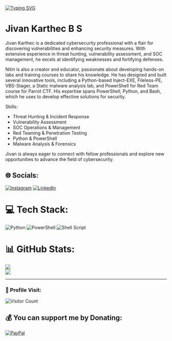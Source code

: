 [![Typing SVG](https://readme-typing-svg.demolab.com?font=Fira+Code&pause=1000&color=00F712&random=false&width=435&lines=Hey%2C+I'm+Jivan+Karthec+)](https://git.io/typing-svg)
 
# Jivan Karthec B S 

Jivan Karthec is a dedicated cybersecurity professional with a flair for discovering vulnerabilities and enhancing security measures. With extensive experience in threat hunting, vulnerability assessment, and SOC management, he excels at identifying weaknesses and fortifying defenses.

Nitin is also a creator and educator, passionate about developing hands-on labs and training courses to share his knowledge. He has designed and built several innovative tools, including a Python-based Inject-EXE, Fileless-PE, VBS-Stager, a Static malware analysis lab, and PowerShell for Red Team course for Parrot CTF. His expertise spans PowerShell, Python, and Bash, which he uses to develop effective solutions for security.

Skills:
- Threat Hunting & Incident Response
- Vulnerability Assessment
- SOC Operations & Management
- Red Teaming & Penetration Testing
- Python & PowerShell
- Malware Analysis & Forensics

Jivan is always eager to connect with fellow professionals and explore new opportunities to advance the field of cybersecurity.

## 🌐 Socials:
[![Instagram](https://img.shields.io/badge/Instagram-%23E4405F.svg?logo=Instagram&logoColor=white)](https://www.instagram.com/ig.__.karthick/) [![LinkedIn](https://img.shields.io/badge/LinkedIn-%230077B5.svg?logo=linkedin&logoColor=white)](https://www.linkedin.com/in/-jivankarthec/)
# 💻 Tech Stack:
![Python](https://img.shields.io/badge/python-3670A0?style=for-the-badge&logo=python&logoColor=ffdd54) ![PowerShell](https://img.shields.io/badge/PowerShell-%235391FE.svg?style=for-the-badge&logo=powershell&logoColor=white) ![Shell Script](https://img.shields.io/badge/shell_script-%23121011.svg?style=for-the-badge&logo=gnu-bash&logoColor=white)
# 📊 GitHub Stats:
<!--![](https://github-readme-stats.vercel.app/api?username=scriptkiddieeee&theme=dark&hide_border=false&include_all_commits=true&count_private=false)<br/> -->
![](https://github-readme-streak-stats.herokuapp.com/?user=malwarekid&theme=dark&hide_border=false)<br/>
![](https://github-readme-stats.vercel.app/api/top-langs/?username=malwarekid&theme=dark&hide_border=false&include_all_commits=true&count_private=false&layout=compact)

---
### 👤 Profile Visit:
![Visitor Count](https://profile-counter.glitch.me/malwarekid/count.svg)
  ## 💰 You can support me by Donating:
  [![PayPal](https://img.shields.io/badge/PayPal-00457C?style=for-the-badge&logo=paypal&logoColor=white)](https://www.paypal.me/script126) 

  
